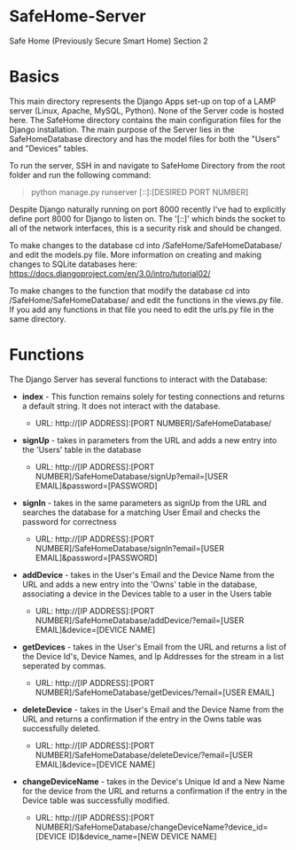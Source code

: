 # SafeHome-Server
Safe Home (Previously Secure Smart Home) Section 2

# Basics

  This main directory represents the Django Apps set-up on top of a LAMP server (Linux, Apache, MySQL, Python).
None of the Server code is hosted here. The SafeHome directory contains the main configuration files for the Django 
installation. The main purpose of the Server lies in the SafeHomeDatabase directory and has the model files for both
the "Users" and "Devices" tables. 

  To run the server, SSH in and navigate to SafeHome Directory from the root folder and run the following command:
  
  >python manage.py runserver [::]:[DESIRED PORT NUMBER]
  
  Despite Django naturally running on port 8000 recently I've had to explicitly define port 8000 for Django to listen on. 
The '[::]' which binds the socket to all of the network interfaces, this is a security risk and should be changed. 

  To make changes to the database cd into /SafeHome/SafeHomeDatabase/ and edit the models.py file. More information on
creating and making changes to SQLite databases here: https://docs.djangoproject.com/en/3.0/intro/tutorial02/

  To make changes to the function that modify the database cd into /SafeHome/SafeHomeDatabase/ and edit the functions in 
the views.py file. If you add any functions in that file you need to edit the urls.py file in the same directory.

# Functions
 
  The Django Server has several functions to interact with the Database:
  
* <b>index</b> - This function remains solely for testing connections and returns a default string. It does not interact with the database.
  * URL: http://[IP ADDRESS]:[PORT NUMBER]/SafeHomeDatabase/

* <b>signUp</b> - takes in parameters from the URL and adds a new entry into the 'Users' table in the database
  * URL: http://[IP ADDRESS]:[PORT NUMBER]/SafeHomeDatabase/signUp?email=[USER EMAIL]&password=[PASSWORD]

* <b>signIn</b> - takes in the same parameters as signUp from the URL and searches the database for a matching User Email and checks the password for correctness
  * URL: http://[IP ADDRESS]:[PORT NUMBER]/SafeHomeDatabase/signIn?email=[USER EMAIL]&password=[PASSWORD]

* <b>addDevice</b> - takes in the User's Email and the Device Name from the URL and adds a new entry into the 'Owns' table in the database, associating a device in the Devices table to a user in the Users table
  * URL: http://[IP ADDRESS]:[PORT NUMBER]/SafeHomeDatabase/addDevice/?email=[USER EMAIL]&device=[DEVICE NAME]

* <b>getDevices</b> - takes in the User's Email from the URL and returns a list of the Device Id's, Device Names, and Ip Addresses for the stream in a list seperated by commas.
  * URL: http://[IP ADDRESS]:[PORT NUMBER]/SafeHomeDatabase/getDevices/?email=[USER EMAIL]

* <b>deleteDevice</b> - takes in the User's Email and the Device Name from the URL and returns a confirmation if the entry in the Owns table was successfully deleted.
  * URL: http://[IP ADDRESS]:[PORT NUMBER]/SafeHomeDatabase/deleteDevice/?email=[USER EMAIL]&device=[DEVICE NAME]

* <b>changeDeviceName</b> - takes in the Device's Unique Id and a New Name for the device from the URL and returns a confirmation if the entry in the Device table was successfully modified.
  * URL: http://[IP ADDRESS]:[PORT NUMBER]/SafeHomeDatabase/changeDeviceName?device_id=[DEVICE ID]&device_name=[NEW DEVICE NAME]
